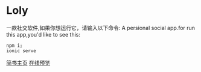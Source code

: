 # Loly
一款社交软件,如果你想运行它，请输入以下命令:
A persional social app.for run this app,you'd like to see this:
```
npm i;
ionic serve
```
[简书主页](http://www.jianshu.com/u/b597ad508142)
[在线预览](http://q2578443177.gtihub.io/loly)
